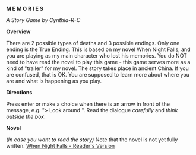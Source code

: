 **M E M O R I E S**

_A Story Game by Cynthia-R-C_

**Overview**

There are 2 possible types of deaths and 3 possible endings. Only one ending is the True Ending. This is based on my novel When Night Falls, and you are playing as my main character who lost his memories. You do NOT need to have read the novel to play this game - this game serves more as a kind of "trailer" for my novel. The story takes place in ancient China.
If you are confused, that is OK. You are supposed to learn more about where you are and what is happening as you play.

**Directions**

Press enter or make a choice when there is an arrow in front of the message, e.g. "> Look around ".
Read the dialogue _carefully_ and _think outside the box_.

**Novel**

_(In case you want to read the story)_
Note that the novel is not yet fully written.
[When Night Falls - Reader's Version](https://docs.google.com/document/d/1CHX_VCO8i414RT6AxyZ6kxImT3FTd9F0iJNZd4_3d8w/edit?tab=t.0)
